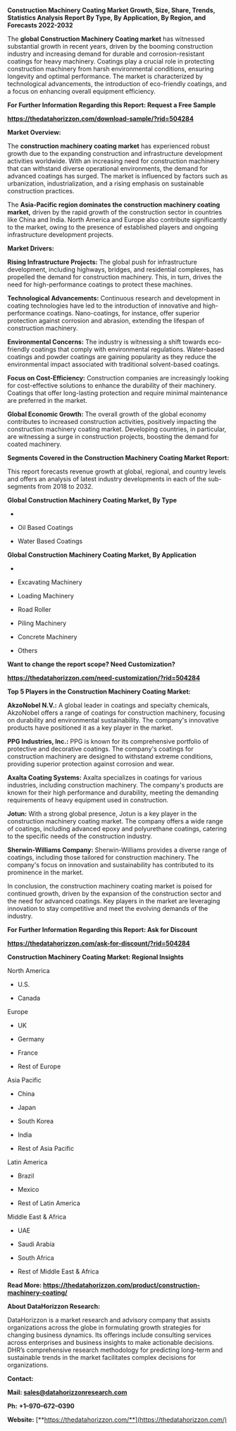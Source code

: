 **Construction Machinery Coating Market Growth, Size, Share, Trends,
Statistics Analysis Report By Type, By Application, By Region, and
Forecasts 2022-2032**

The **global Construction Machinery Coating market** has witnessed
substantial growth in recent years, driven by the booming construction
industry and increasing demand for durable and corrosion-resistant
coatings for heavy machinery. Coatings play a crucial role in protecting
construction machinery from harsh environmental conditions, ensuring
longevity and optimal performance. The market is characterized by
technological advancements, the introduction of eco-friendly coatings,
and a focus on enhancing overall equipment efficiency.

**For Further Information Regarding this Report: Request a Free Sample**

**<https://thedatahorizzon.com/download-sample/?rid=504284>**

**Market Overview:**

The **construction machinery coating market** has experienced robust
growth due to the expanding construction and infrastructure development
activities worldwide. With an increasing need for construction machinery
that can withstand diverse operational environments, the demand for
advanced coatings has surged. The market is influenced by factors such
as urbanization, industrialization, and a rising emphasis on sustainable
construction practices.

The **Asia-Pacific region dominates the construction machinery coating
market,** driven by the rapid growth of the construction sector in
countries like China and India. North America and Europe also contribute
significantly to the market, owing to the presence of established
players and ongoing infrastructure development projects.

**Market Drivers:**

**Rising Infrastructure Projects:** The global push for infrastructure
development, including highways, bridges, and residential complexes, has
propelled the demand for construction machinery. This, in turn, drives
the need for high-performance coatings to protect these machines.

**Technological Advancements:** Continuous research and development in
coating technologies have led to the introduction of innovative and
high-performance coatings. Nano-coatings, for instance, offer superior
protection against corrosion and abrasion, extending the lifespan of
construction machinery.

**Environmental Concerns:** The industry is witnessing a shift towards
eco-friendly coatings that comply with environmental regulations.
Water-based coatings and powder coatings are gaining popularity as they
reduce the environmental impact associated with traditional
solvent-based coatings.

**Focus on Cost-Efficiency:** Construction companies are increasingly
looking for cost-effective solutions to enhance the durability of their
machinery. Coatings that offer long-lasting protection and require
minimal maintenance are preferred in the market.

**Global Economic Growth:** The overall growth of the global economy
contributes to increased construction activities, positively impacting
the construction machinery coating market. Developing countries, in
particular, are witnessing a surge in construction projects, boosting
the demand for coated machinery.

**Segments Covered in the Construction Machinery Coating Market
Report:**

This report forecasts revenue growth at global, regional, and country
levels and offers an analysis of latest industry developments in each of
the sub-segments from 2018 to 2032.

**Global Construction Machinery Coating Market, By Type**

-   

-   Oil Based Coatings

-   Water Based Coatings

**Global Construction Machinery Coating Market, By Application**

-   

-   Excavating Machinery

-   Loading Machinery

-   Road Roller

-   Piling Machinery

-   Concrete Machinery

-   Others

**Want to change the report scope? Need Customization?**

**<https://thedatahorizzon.com/need-customization/?rid=504284>**

**Top 5 Players in the Construction Machinery Coating Market:**

**AkzoNobel N.V.:** A global leader in coatings and specialty chemicals,
AkzoNobel offers a range of coatings for construction machinery,
focusing on durability and environmental sustainability. The company's
innovative products have positioned it as a key player in the market.

**PPG Industries, Inc.:** PPG is known for its comprehensive portfolio
of protective and decorative coatings. The company's coatings for
construction machinery are designed to withstand extreme conditions,
providing superior protection against corrosion and wear.

**Axalta Coating Systems:** Axalta specializes in coatings for various
industries, including construction machinery. The company's products are
known for their high performance and durability, meeting the demanding
requirements of heavy equipment used in construction.

**Jotun:** With a strong global presence, Jotun is a key player in the
construction machinery coating market. The company offers a wide range
of coatings, including advanced epoxy and polyurethane coatings,
catering to the specific needs of the construction industry.

**Sherwin-Williams Company:** Sherwin-Williams provides a diverse range
of coatings, including those tailored for construction machinery. The
company's focus on innovation and sustainability has contributed to its
prominence in the market.

In conclusion, the construction machinery coating market is poised for
continued growth, driven by the expansion of the construction sector and
the need for advanced coatings. Key players in the market are leveraging
innovation to stay competitive and meet the evolving demands of the
industry.

**For Further Information Regarding this Report: Ask for Discount**

**<https://thedatahorizzon.com/ask-for-discount/?rid=504284>**

**Construction Machinery Coating Market: Regional Insights**

North America

-   U.S.

-   Canada

Europe

-   UK

-   Germany

-   France

-   Rest of Europe

Asia Pacific

-   China

-   Japan

-   South Korea

-   India

-   Rest of Asia Pacific

Latin America

-   Brazil

-   Mexico

-   Rest of Latin America

Middle East & Africa

-   UAE

-   Saudi Arabia

-   South Africa

-   Rest of Middle East & Africa

**Read More:
<https://thedatahorizzon.com/product/construction-machinery-coating/>**

**About DataHorizzon Research:**

DataHorizzon is a market research and advisory company that assists
organizations across the globe in formulating growth strategies for
changing business dynamics. Its offerings include consulting services
across enterprises and business insights to make actionable decisions.
DHR’s comprehensive research methodology for predicting long-term and
sustainable trends in the market facilitates complex decisions for
organizations.

**Contact:**

**Mail: <sales@datahorizzonresearch.com>**

**Ph:** **+1–970–672–0390**

**Website:**
[**https://thedatahorizzon.com/**](https://thedatahorizzon.com/)
